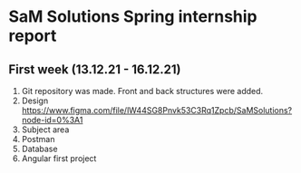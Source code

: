 # SaM Solutions Spring internship report 

## First week (13.12.21 - 16.12.21)

1. Git repository was made. Front and back structures were added.
2. Design https://www.figma.com/file/lW44SG8Pnvk53C3Rq1Zpcb/SaMSolutions?node-id=0%3A1
3. Subject area 
4. Postman
5. Database
6. Angular first project

